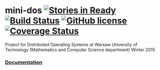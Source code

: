 # mini-dos [![Stories in Ready](https://badge.waffle.io/dzitkowskik/mini-dos.svg?label=ready&title=Ready)](http://waffle.io/dzitkowskik/mini-dos) [![Build Status](https://travis-ci.org/dzitkowskik/mini-dos.svg?branch=master)](https://travis-ci.org/dzitkowskik/mini-dos) [![GitHub license](https://img.shields.io/badge/license-Apache--2.0-blue.svg)](https://raw.githubusercontent.com/dzitkowskik/mini-dos/master/LICENSE) [![Coverage Status](https://coveralls.io/repos/dzitkowskik/mini-dos/badge.svg?branch=master&service=github)](https://coveralls.io/github/dzitkowskik/mini-dos?branch=master)

Project for Distributed Operating Systems at Warsaw University of Technology (Mathematics and Computer Science department) Winter 2015

### [Documentation](https://github.com/dzitkowskik/mini-dos/wiki)
